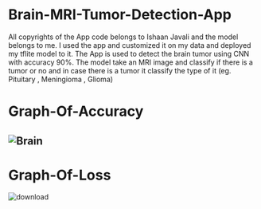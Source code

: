 # Brain-MRI-Tumor-Detection-App
All copyrights of the App code belongs to Ishaan Javali and the model belongs to me.
I used the app and customized it on my data and deployed my tflite model to it.
The App is used to detect the brain tumor using CNN with accuracy 90%.
The model take an MRI image and classify if there is a tumor or no and in case there is a tumor it classify the type of it (eg. Pituitary , Meningioma , Glioma)
# Graph-Of-Accuracy
![Brain](https://github.com/jamal022/Brain-MRI/assets/69757846/71adb785-babc-4afc-8e85-521c343d0180)
-----------------------------------------------------------------------------------------------------------------------
# Graph-Of-Loss
![download](https://github.com/jamal022/Brain-MRI/assets/69757846/1163374b-f4ea-427c-b5eb-e70932da3265)
